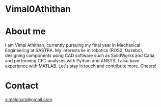 # Vimal0Athithan 
# About me
<!-- I am going to write about myself and my skills, hobbies, and interests. !-->
I am Vimal Athithan, currently pursuing my final year in Mechanical Engineering at SASTRA. My interests lie in robotics (ROS2, Gazebo), designing components using CAD software such as SolidWorks and Catia, and performing CFD analyses with Python and ANSYS. I also have experience with MATLAB. Let's stay in touch and contribute more. Cheers!
# Contact 
vimalgnani@gmail.com
















